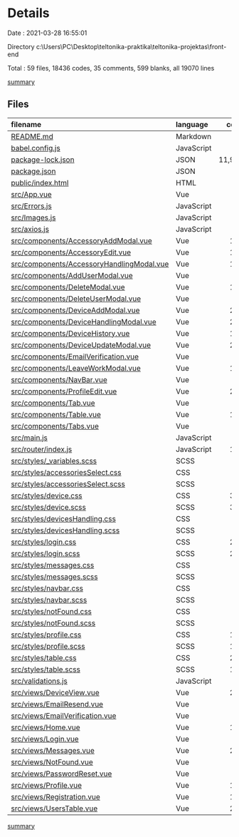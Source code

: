 # Details

Date : 2021-03-28 16:55:01

Directory c:\Users\PC\Desktop\teltonika-praktika\teltonika-projektas\front-end

Total : 59 files,  18436 codes, 35 comments, 599 blanks, all 19070 lines

[summary](results.md)

## Files
| filename | language | code | comment | blank | total |
| :--- | :--- | ---: | ---: | ---: | ---: |
| [README.md](/README.md) | Markdown | 20 | 0 | 7 | 27 |
| [babel.config.js](/babel.config.js) | JavaScript | 5 | 0 | 1 | 6 |
| [package-lock.json](/package-lock.json) | JSON | 11,972 | 0 | 1 | 11,973 |
| [package.json](/package.json) | JSON | 54 | 0 | 1 | 55 |
| [public/index.html](/public/index.html) | HTML | 16 | 1 | 1 | 18 |
| [src/App.vue](/src/App.vue) | Vue | 34 | 0 | 4 | 38 |
| [src/Errors.js](/src/Errors.js) | JavaScript | 19 | 0 | 2 | 21 |
| [src/Images.js](/src/Images.js) | JavaScript | 0 | 0 | 1 | 1 |
| [src/axios.js](/src/axios.js) | JavaScript | 3 | 0 | 1 | 4 |
| [src/components/AccessoryAddModal.vue](/src/components/AccessoryAddModal.vue) | Vue | 149 | 0 | 17 | 166 |
| [src/components/AccessoryEdit.vue](/src/components/AccessoryEdit.vue) | Vue | 151 | 0 | 15 | 166 |
| [src/components/AccessoryHandlingModal.vue](/src/components/AccessoryHandlingModal.vue) | Vue | 174 | 0 | 9 | 183 |
| [src/components/AddUserModal.vue](/src/components/AddUserModal.vue) | Vue | 32 | 0 | 2 | 34 |
| [src/components/DeleteModal.vue](/src/components/DeleteModal.vue) | Vue | 122 | 0 | 2 | 124 |
| [src/components/DeleteUserModal.vue](/src/components/DeleteUserModal.vue) | Vue | 99 | 0 | 2 | 101 |
| [src/components/DeviceAddModal.vue](/src/components/DeviceAddModal.vue) | Vue | 212 | 0 | 16 | 228 |
| [src/components/DeviceHandlingModal.vue](/src/components/DeviceHandlingModal.vue) | Vue | 252 | 0 | 10 | 262 |
| [src/components/DeviceHistory.vue](/src/components/DeviceHistory.vue) | Vue | 113 | 0 | 5 | 118 |
| [src/components/DeviceUpdateModal.vue](/src/components/DeviceUpdateModal.vue) | Vue | 206 | 0 | 14 | 220 |
| [src/components/EmailVerification.vue](/src/components/EmailVerification.vue) | Vue | 16 | 7 | 4 | 27 |
| [src/components/LeaveWorkModal.vue](/src/components/LeaveWorkModal.vue) | Vue | 153 | 0 | 6 | 159 |
| [src/components/NavBar.vue](/src/components/NavBar.vue) | Vue | 94 | 0 | 3 | 97 |
| [src/components/ProfileEdit.vue](/src/components/ProfileEdit.vue) | Vue | 223 | 0 | 17 | 240 |
| [src/components/Tab.vue](/src/components/Tab.vue) | Vue | 26 | 0 | 4 | 30 |
| [src/components/Table.vue](/src/components/Table.vue) | Vue | 190 | 0 | 6 | 196 |
| [src/components/Tabs.vue](/src/components/Tabs.vue) | Vue | 42 | 0 | 3 | 45 |
| [src/main.js](/src/main.js) | JavaScript | 38 | 0 | 8 | 46 |
| [src/router/index.js](/src/router/index.js) | JavaScript | 112 | 0 | 8 | 120 |
| [src/styles/_variables.scss](/src/styles/_variables.scss) | SCSS | 3 | 0 | 1 | 4 |
| [src/styles/accessoriesSelect.css](/src/styles/accessoriesSelect.css) | CSS | 95 | 1 | 15 | 111 |
| [src/styles/accessoriesSelect.scss](/src/styles/accessoriesSelect.scss) | SCSS | 87 | 0 | 15 | 102 |
| [src/styles/device.css](/src/styles/device.css) | CSS | 379 | 1 | 41 | 421 |
| [src/styles/device.scss](/src/styles/device.scss) | SCSS | 300 | 0 | 62 | 362 |
| [src/styles/devicesHandling.css](/src/styles/devicesHandling.css) | CSS | 45 | 1 | 4 | 50 |
| [src/styles/devicesHandling.scss](/src/styles/devicesHandling.scss) | SCSS | 40 | 0 | 7 | 47 |
| [src/styles/login.css](/src/styles/login.css) | CSS | 256 | 2 | 33 | 291 |
| [src/styles/login.scss](/src/styles/login.scss) | SCSS | 233 | 2 | 52 | 287 |
| [src/styles/messages.css](/src/styles/messages.css) | CSS | 32 | 1 | 5 | 38 |
| [src/styles/messages.scss](/src/styles/messages.scss) | SCSS | 33 | 0 | 8 | 41 |
| [src/styles/navbar.css](/src/styles/navbar.css) | CSS | 76 | 7 | 8 | 91 |
| [src/styles/navbar.scss](/src/styles/navbar.scss) | SCSS | 72 | 7 | 14 | 93 |
| [src/styles/notFound.css](/src/styles/notFound.css) | CSS | 14 | 1 | 0 | 15 |
| [src/styles/notFound.scss](/src/styles/notFound.scss) | SCSS | 10 | 0 | 4 | 14 |
| [src/styles/profile.css](/src/styles/profile.css) | CSS | 166 | 1 | 15 | 182 |
| [src/styles/profile.scss](/src/styles/profile.scss) | SCSS | 112 | 0 | 22 | 134 |
| [src/styles/table.css](/src/styles/table.css) | CSS | 222 | 1 | 26 | 249 |
| [src/styles/table.scss](/src/styles/table.scss) | SCSS | 197 | 0 | 34 | 231 |
| [src/validations.js](/src/validations.js) | JavaScript | 41 | 0 | 11 | 52 |
| [src/views/DeviceView.vue](/src/views/DeviceView.vue) | Vue | 263 | 0 | 6 | 269 |
| [src/views/EmailResend.vue](/src/views/EmailResend.vue) | Vue | 95 | 0 | 4 | 99 |
| [src/views/EmailVerification.vue](/src/views/EmailVerification.vue) | Vue | 24 | 0 | 3 | 27 |
| [src/views/Home.vue](/src/views/Home.vue) | Vue | 140 | 0 | 5 | 145 |
| [src/views/Login.vue](/src/views/Login.vue) | Vue | 87 | 0 | 4 | 91 |
| [src/views/Messages.vue](/src/views/Messages.vue) | Vue | 270 | 1 | 4 | 275 |
| [src/views/NotFound.vue](/src/views/NotFound.vue) | Vue | 11 | 0 | 3 | 14 |
| [src/views/PasswordReset.vue](/src/views/PasswordReset.vue) | Vue | 86 | 0 | 4 | 90 |
| [src/views/Profile.vue](/src/views/Profile.vue) | Vue | 131 | 1 | 4 | 136 |
| [src/views/Registration.vue](/src/views/Registration.vue) | Vue | 172 | 0 | 11 | 183 |
| [src/views/UsersTable.vue](/src/views/UsersTable.vue) | Vue | 217 | 0 | 4 | 221 |

[summary](results.md)